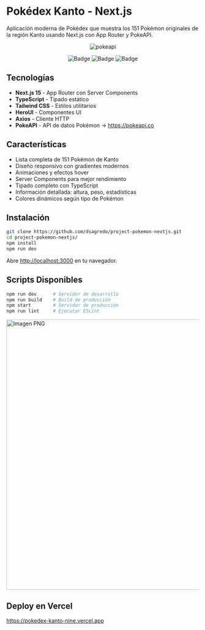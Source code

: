 # Pokédex Kanto - Next.js

Aplicación moderna de Pokédex que muestra los 151 Pokémon originales de la región Kanto usando Next.js con App Router y PokeAPI.

<div align="center">

![pokeapi](https://user-images.githubusercontent.com/24228373/179854679-9327cb1c-22c4-476e-9e42-50c3a2be3653.png)

![Badge](https://img.shields.io/badge/next.js_15-000000?style=for-the-badge&logo=nextdotjs&logoColor=white)
![Badge](https://img.shields.io/badge/TypeScript-007ACC?style=for-the-badge&logo=typescript&logoColor=white)
![Badge](https://img.shields.io/badge/Tailwind_CSS-38B2AC?style=for-the-badge&logo=tailwind-css&logoColor=white)

</div>

## Tecnologías

- **Next.js 15** - App Router con Server Components
- **TypeScript** - Tipado estático
- **Tailwind CSS** - Estilos utilitarios
- **HeroUI** - Componentes UI
- **Axios** - Cliente HTTP
- **PokeAPI** - API de datos Pokémon → https://pokeapi.co

## Características

- Lista completa de 151 Pokémon de Kanto
- Diseño responsivo con gradientes modernos
- Animaciones y efectos hover
- Server Components para mejor rendimiento
- Tipado completo con TypeScript
- Información detallada: altura, peso, estadísticas
- Colores dinámicos según tipo de Pokémon

## Instalación

```sh
git clone https://github.com/dsagredo/project-pokemon-nextjs.git
cd project-pokemon-nextjs/
npm install
npm run dev
```

Abre [http://localhost:3000](http://localhost:3000) en tu navegador.

## Scripts Disponibles

```sh
npm run dev      # Servidor de desarrollo
npm run build    # Build de producción
npm start        # Servidor de producción
npm run lint     # Ejecutar ESLint
```
<img width="1280" height="705" alt="Imagen PNG" src="https://github.com/user-attachments/assets/7b6d0623-b27e-43d6-bfff-0220f4e0d249" />

## Deploy en Vercel

https://pokedex-kanto-nine.vercel.app
